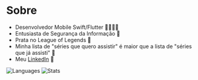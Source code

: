 # Sobre

- Desenvolvedor Mobile Swift/Flutter 👨🏻‍💻📱
- Entusiasta de Segurança da Informação 🚓
- Prata no League of Legends 🤡
- Minha lista de "séries que quero assistir" é maior que a lista de "séries que já assisti" 🥹
- Meu [LinkedIn](https://www.linkedin.com/in/rodrigo-fuscaldi/) 💼

![Languages](https://github-readme-stats.vercel.app/api/top-langs/?username=ofuscaldi&layout=compact&show_icons=true&hide_border=false&theme=merko&langs_count=5)
![Stats](https://github-readme-stats.vercel.app/api?username=ofuscaldi&show_icons=true&theme=merko&count_private=true&hide_border=false&include_all_commits=true)

